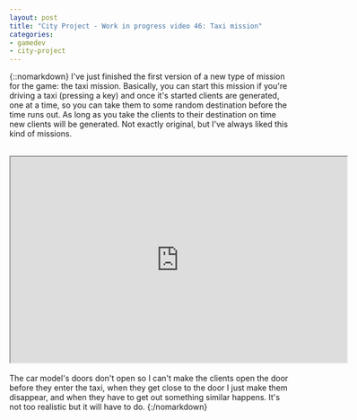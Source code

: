 ```yaml
---
layout: post
title: "City Project - Work in progress video 46: Taxi mission"
categories:
- gamedev
- city-project
---
```


{::nomarkdown}
I've just finished the first version of a new type of mission for the game: the taxi mission. Basically, you can start this mission if you're driving a taxi (pressing a key) and once it's started clients are generated, one at a time, so you can take them to some random destination before the time runs out. As long as you take the clients to their destination on time new clients will be generated. Not exactly original, but I've always liked this kind of missions.<br /><br /><div style="text-align: center;"><iframe height="367" src="http://www.youtube.com/embed/YjSw98mFTSw?theme=dark" width="600"></iframe></div><br />The car model's doors don't open so I can't make the clients open the door before they enter the taxi, when they get close to the door I just make them disappear, and when they have to get out something similar happens. It's not too realistic but it will have to do.
{:/nomarkdown}